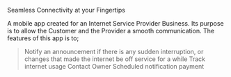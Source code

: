 Seamless Connectivity at your Fingertips

A mobile app created for an Internet Service Provider Business. Its purpose is to allow the Customer and the Provider a smooth communication. The features of this app is to; 
> Notify an announcement if there is any sudden interruption, or changes that made the internet be off service for a while
> Track internet usage
> Contact Owner
> Scheduled notification payment
